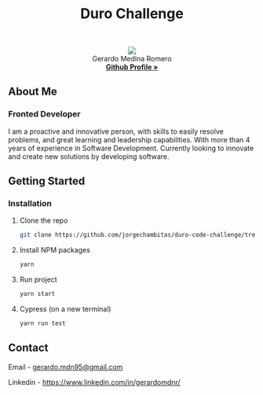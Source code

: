 <p align="center">

  <h1 align="center">Duro Challenge</h1>

  <br />

  <p align="center">
  <img src="https://avatars.githubusercontent.com/u/8991353?v=4" />
    <br />
    Gerardo Medina Romero
    <br />
    <a href="https://github.com/gerardomdn95"><strong>Github Profile »</strong></a>
  </p>
</p>

## About Me

### Fronted Developer

I am a proactive and innovative person, with skills to easily resolve problems, and great learning and leadership capabilities. With more than 4 years of experience in Software Development. Currently looking to innovate and create new solutions by developing software.

<!-- GETTING STARTED -->
## Getting Started

### Installation

1. Clone the repo
   ```sh
   git clone https://github.com/jorgechambitas/duro-code-challenge/tree/DLC-1362
   ```
2. Install NPM packages
   ```sh
   yarn
   ```
3. Run project
   ```sh
   yarn start
   ```

4. Cypress (on a new terminal)
   ```sh
   yarn run test
   ```

<!-- CONTACT -->
## Contact

Email - gerardo.mdn95@gmail.com

Linkedin - https://www.linkedin.com/in/gerardomdnr/
